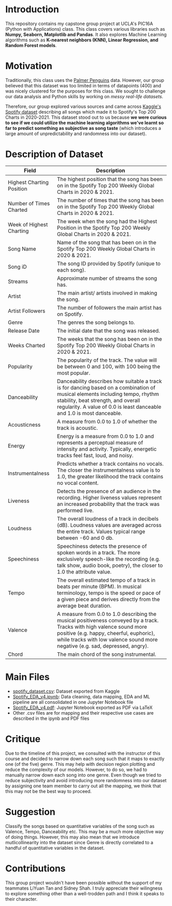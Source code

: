 # Introduction

This repository contains my capstone group project at UCLA's PIC16A (Python with Applications) class. This class covers various libraries such as **Numpy, Seaborn, Matplotlib and Pandas**. It also explores Machine Learning algorithms such as **K-nearest neighbors (KNN), Linear Regression, and Random Forest models**.

# Motivation
Traditionally, this class uses the [Palmer Penguins](https://philchodrow.github.io/PIC16A/content/IO_and_modules/IO/palmer_penguins.csv) data. However, our group believed that this dataset was too limited in terms of datapoints (400) and was nicely clustered for the purposes for this class. We sought to challenge our data analysis and Python skills by working on *messy real-life datasets*.

Therefore, our group explored various sources and came across [Kaggle's Spotify dataset](https://www.kaggle.com/datasets/sashankpillai/spotify-top-200-charts-20202021) describing all songs which made it to Spotify's Top 200 Charts in 2020-2021. This dataset stood out to us because **we were curious to see if we could utilize the machine learning algorithms we've learnt so far to predict something as subjective as song taste** (which introduces a large amount of unpredictability and randomness into our dataset).

# Description of Dataset
| Field                      | Description                                                                                                                          |
| --------------------------| ------------------------------------------------------------------------------------------------------------------------------------ |
| Highest Charting Position  | The highest position that the song has been on in the Spotify Top 200 Weekly Global Charts in 2020 & 2021.                           |
| Number of Times Charted    | The number of times that the song has been on in the Spotify Top 200 Weekly Global Charts in 2020 & 2021.                             |
| Week of Highest Charting   | The week when the song had the Highest Position in the Spotify Top 200 Weekly Global Charts in 2020 & 2021.                           |
| Song Name                  | Name of the song that has been on in the Spotify Top 200 Weekly Global Charts in 2020 & 2021.                                        |
| Song iD                    | The song ID provided by Spotify (unique to each song).                                                                               |
| Streams                    | Approximate number of streams the song has.                                                                                           |
| Artist                     | The main artist/ artists involved in making the song.                                                                                 |
| Artist Followers           | The number of followers the main artist has on Spotify.                                                                               |
| Genre                      | The genres the song belongs to.                                                                                                      |
| Release Date               | The initial date that the song was released.                                                                                          |
| Weeks Charted              | The weeks that the song has been on in the Spotify Top 200 Weekly Global Charts in 2020 & 2021.                                     |
| Popularity                 | The popularity of the track. The value will be between 0 and 100, with 100 being the most popular.                                     |
| Danceability               | Danceability describes how suitable a track is for dancing based on a combination of musical elements including tempo, rhythm stability, beat strength, and overall regularity. A value of 0.0 is least danceable and 1.0 is most danceable. |
| Acousticness               | A measure from 0.0 to 1.0 of whether the track is acoustic.                                                                            |
| Energy                     | Energy is a measure from 0.0 to 1.0 and represents a perceptual measure of intensity and activity. Typically, energetic tracks feel fast, loud, and noisy.                                           |
| Instrumentalness           | Predicts whether a track contains no vocals. The closer the instrumentalness value is to 1.0, the greater likelihood the track contains no vocal content.                                             |
| Liveness                   | Detects the presence of an audience in the recording. Higher liveness values represent an increased probability that the track was performed live.                                                   |
| Loudness                   | The overall loudness of a track in decibels (dB). Loudness values are averaged across the entire track. Values typical range between -60 and 0 db.                                                  |
| Speechiness                | Speechiness detects the presence of spoken words in a track. The more exclusively speech-like the recording (e.g. talk show, audio book, poetry), the closer to 1.0 the attribute value.         |
| Tempo                      | The overall estimated tempo of a track in beats per minute (BPM). In musical terminology, tempo is the speed or pace of a given piece and derives directly from the average beat duration.    |
| Valence                    | A measure from 0.0 to 1.0 describing the musical positiveness conveyed by a track. Tracks with high valence sound more positive (e.g. happy, cheerful, euphoric), while tracks with low valence sound more negative (e.g. sad, depressed, angry). |
| Chord                      | The main chord of the song instrumental.                                                                                            |

# Main Files
- [spotify_dataset.csv](https://github.com/jia-shing/pic16a-spotify/blob/main/spotify_dataset.csv): Dataset exported from Kaggle
- [Spotify_EDA_v4.ipynb](https://github.com/jia-shing/pic16a-spotify/blob/main/Spotify_EDA_v4.ipynb): Data cleaning, data mapping, EDA and ML pipeline are all consolidated in one Jupyter Notebook file
- [Spotify_EDA_v4.pdf](https://github.com/jia-shing/pic16a-spotify/blob/main/Spotify_EDA_v4.pdf): Jupyter Notebook exported as PDF via LaTeX
- Other .csv files are for mapping and their respective use cases are described in the ipynb and PDF files

# Critique
Due to the timeline of this project, we consulted with the instructor of this course and decided to narrow down each song such that it maps to exactly one (of the five) genre. This may help with decision region plotting and reduce the complexity of our models. However, to do so, we had to manually narrow down each song into one genre. Even though we tried to reduce subjectivity and avoid introducing more randomness into our dataset by assigning one team member to carry out all the mapping, we think that this may not be the best way to proceed.

# Suggestion
Classify the songs based on quantitative variables of the song such as Valence, Tempo, Danceability etc. This may be a much more objective way of doing things. However, this may also mean that we introduce mutlicollinearity into the dataset since Genre is directly correlated to a handful of quantitative variables in the dataset.

# Contributions
This group project wouldn't have been possible without the support of my teammates LiYuan Tan and Sidney Shah. I truly appreciate their wilingness to explore something other than a well-trodden path and I think it speaks to their character.

